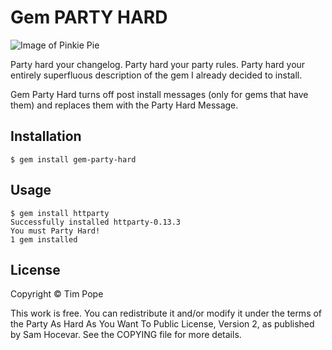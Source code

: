 # Gem PARTY HARD
![Image of Pinkie Pie](https://media.giphy.com/media/oDq2jEKDLJ8E8/giphy.gif)

Party hard your changelog.  Party hard your party rules.  Party hard your entirely superfluous
description of the gem I already decided to install.

Gem Party Hard turns off post install messages (only for gems that have them) and replaces them with the Party Hard Message.

## Installation

    $ gem install gem-party-hard

## Usage

    $ gem install httparty
    Successfully installed httparty-0.13.3
    You must Party Hard!
    1 gem installed

## License

Copyright © Tim Pope

This work is free. You can redistribute it and/or modify it under the
terms of the Party As Hard As You Want To Public License, Version 2,
as published by Sam Hocevar. See the COPYING file for more details.
